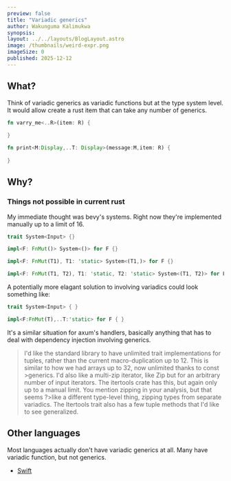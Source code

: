 ```yaml
---
preview: false
title: "Variadic generics"
author: Wakunguma Kalimukwa
synopsis: 
layout: ../../layouts/BlogLayout.astro
image: /thumbnails/weird-expr.png
imageSize: 0
published: 2025-12-12
---
```


## What?
Think of variadic generics as variadic functions but at the type system level. It would allow create a rust item that can take any number of generics.

```rust
fn varry_me<..R>(item: R) {
  
}
```

```rust
fn print<M:Display,..T: Display>(message:M,item: R) {
  
}
```

## Why?

### Things not possible in current rust
My immediate thought was bevy's systems. Right now they're implemented manually up to a limit of 16.

```rust
trait System<Input> {}

impl<F: FnMut()> System<()> for F {}

impl<F: FnMut(T1), T1: 'static> System<(T1,)> for F {}

impl<F: FnMut(T1, T2), T1: 'static, T2: 'static> System<(T1, T2)> for F {}
```

A potentially more elagant solution to involving variadics could look something like:

```rust
trait System<Input> { }

impl<F:FnMut(T),..T:'static> for F { }
```

It's a similar situation for axum's handlers, basically anything that has to deal with dependency injection involving generics.

>I'd like the standard library to have unlimited trait implementations for tuples, rather than the current macro-duplication up to 12. This is similar to how we had arrays up to 32, now unlimited thanks to const >generics.
>I'd also like a multi-zip iterator, like Zip but for an arbitrary number of input iterators. The itertools crate has this, but again only up to a manual limit. You mention zipping in your analysis, but that seems ?>like a different type-level thing, zipping types from separate variadics.
>The Itertools trait also has a few tuple methods that I'd like to see generalized.
>

## Other languages
Most languages actually don't have variadic generics at all. Many have variadic function, but not generics.

- [Swift](https://github.com/swiftlang/swift-evolution/blob/main/proposals/0393-parameter-packs.md)

